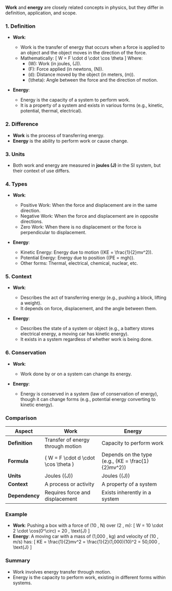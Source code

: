 **Work** and **energy** are closely related concepts in physics, but they differ in definition, application, and scope.

### **1. Definition**
- **Work**:
  - Work is the transfer of energy that occurs when a force is applied to an object and the object moves in the direction of the force.
  - Mathematically:
    \[
    W = F \cdot d \cdot \cos \theta
    \]
    Where:
    - \(W\): Work (in joules, \(J\)).
    - \(F\): Force applied (in newtons, \(N\)).
    - \(d\): Distance moved by the object (in meters, \(m\)).
    - \(\theta\): Angle between the force and the direction of motion.

- **Energy**:
  - Energy is the capacity of a system to perform work.
  - It is a property of a system and exists in various forms (e.g., kinetic, potential, thermal, electrical).

### **2. Difference**
- **Work** is the process of transferring energy.
- **Energy** is the ability to perform work or cause change.

### **3. Units**
- Both work and energy are measured in **joules (J)** in the SI system, but their context of use differs.

### **4. Types**
- **Work**:
  - Positive Work: When the force and displacement are in the same direction.
  - Negative Work: When the force and displacement are in opposite directions.
  - Zero Work: When there is no displacement or the force is perpendicular to displacement.

- **Energy**:
  - Kinetic Energy: Energy due to motion (\(KE = \frac{1}{2}mv^2\)).
  - Potential Energy: Energy due to position (\(PE = mgh\)).
  - Other forms: Thermal, electrical, chemical, nuclear, etc.

### **5. Context**
- **Work**:
  - Describes the act of transferring energy (e.g., pushing a block, lifting a weight).
  - It depends on force, displacement, and the angle between them.

- **Energy**:
  - Describes the state of a system or object (e.g., a battery stores electrical energy, a moving car has kinetic energy).
  - It exists in a system regardless of whether work is being done.

### **6. Conservation**
- **Work**:
  - Work done by or on a system can change its energy.

- **Energy**:
  - Energy is conserved in a system (law of conservation of energy), though it can change forms (e.g., potential energy converting to kinetic energy).

### **Comparison**

| **Aspect**       | **Work**                                | **Energy**                               |
|-------------------|-----------------------------------------|------------------------------------------|
| **Definition**    | Transfer of energy through motion       | Capacity to perform work                 |
| **Formula**       | \( W = F \cdot d \cdot \cos \theta \)   | Depends on the type (e.g., \(KE = \frac{1}{2}mv^2\)) |
| **Units**         | Joules (\(J\))                         | Joules (\(J\))                           |
| **Context**       | A process or activity                  | A property of a system                   |
| **Dependency**    | Requires force and displacement         | Exists inherently in a system            |

### **Example**
- **Work**: Pushing a box with a force of \(10 \, N\) over \(2 \, m\):
  \[
  W = 10 \cdot 2 \cdot \cos(0^\circ) = 20 \, \text{J}
  \]
- **Energy**: A moving car with a mass of \(1,000 \, kg\) and velocity of \(10 \, m/s\) has:
  \[
  KE = \frac{1}{2}mv^2 = \frac{1}{2}(1,000)(10)^2 = 50,000 \, \text{J}
  \]

### Summary
- Work involves energy transfer through motion.
- Energy is the capacity to perform work, existing in different forms within systems.
